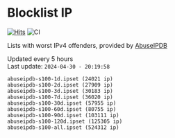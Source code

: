 # Blocklist IP

[![Hits](https://hits.seeyoufarm.com/api/count/incr/badge.svg?url=https%3A%2F%2Fgithub.com%2Fborestad%2Fblocklist-ip%2F&count_bg=%2379C83D&title_bg=%23555555&icon=&icon_color=%23E7E7E7&title=hits&edge_flat=false)](https://hits.seeyoufarm.com)  ![CI](https://img.shields.io/github/workflow/status/borestad/blocklist-ip/CI?style=flat-square)

Lists with worst IPv4 offenders, provided by [AbuseIPDB](https://www.abuseipdb.com/)

<!-- FOOTER-PLACEHOLDER -->
Updated every 5 hours<br>
Last update: `2024-04-30 - 20:19:58`
```
abuseipdb-s100-1d.ipset (24021 ip)
abuseipdb-s100-2d.ipset (27909 ip)
abuseipdb-s100-3d.ipset (30183 ip)
abuseipdb-s100-7d.ipset (36020 ip)
abuseipdb-s100-30d.ipset (57955 ip)
abuseipdb-s100-60d.ipset (80755 ip)
abuseipdb-s100-90d.ipset (103111 ip)
abuseipdb-s100-120d.ipset (125305 ip)
abuseipdb-s100-all.ipset (524312 ip)
```
